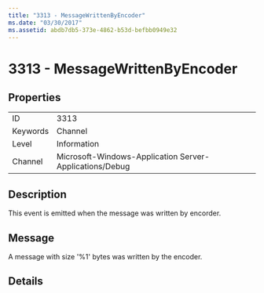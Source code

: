 ```yaml
---
title: "3313 - MessageWrittenByEncoder"
ms.date: "03/30/2017"
ms.assetid: abdb7db5-373e-4862-b53d-befbb0949e32
---
```

# 3313 - MessageWrittenByEncoder
## Properties  
  
|||  
|-|-|  
|ID|3313|  
|Keywords|Channel|  
|Level|Information|  
|Channel|Microsoft-Windows-Application Server-Applications/Debug|  
  
## Description  
 This event is emitted when the message was written by encorder.  
  
## Message  
 A message with size '%1' bytes was written by the encoder.  
  
## Details
